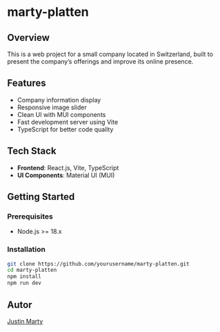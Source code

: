 # marty-platten

## Overview

This is a web project for a small company located in Switzerland, built to present the company’s offerings and improve its online presence.

## Features

- Company information display
- Responsive image slider
- Clean UI with MUI components
- Fast development server using Vite
- TypeScript for better code quality

## Tech Stack

- **Frontend**: React.js, Vite, TypeScript
- **UI Components**: Material UI (MUI)

## Getting Started

### Prerequisites

- Node.js >= 18.x

### Installation

```bash
git clone https://github.com/yourusername/marty-platten.git
cd marty-platten
npm install
npm run dev
```

## Autor

[Justin Marty](https://github.com/RLT-Newside)
